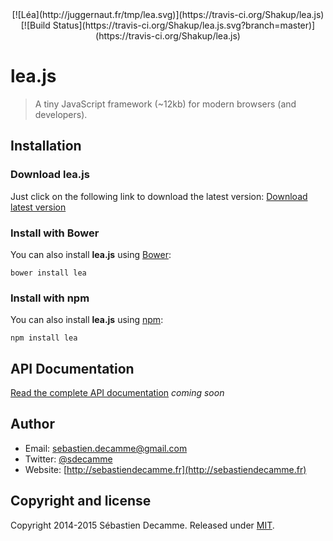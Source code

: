 <center>[![Léa](http://juggernaut.fr/tmp/lea.svg)](https://travis-ci.org/Shakup/lea.js)</center>
<center>[![Build Status](https://travis-ci.org/Shakup/lea.js.svg?branch=master)](https://travis-ci.org/Shakup/lea.js)</center>


# lea.js
> A tiny JavaScript framework (~12kb) for modern browsers (and developers).


## Installation

### Download lea.js

Just click on the following link to download the latest version:
<a href="https://raw.githubusercontent.com/Shakup/lea.js/master/dist/lea.js" title="Download latest version" download>Download latest version</a>

### Install with Bower

You can also install **lea.js** using [Bower](http://bower.io):

```
bower install lea
```


### Install with npm

You can also install **lea.js** using [npm](https://www.npmjs.com/):

```
npm install lea
```


## API Documentation

[Read the complete API documentation](http://doc.leajs.net) _coming soon_

## Author

* Email: [sebastien.decamme@gmail.com](mailto:sebastien.decamme@gmail.com)
* Twitter: [@sdecamme](https://twitter.com/sdecamme)
* Website: [http://sebastiendecamme.fr](http://sebastiendecamme.fr)


## Copyright and license

Copyright 2014-2015 Sébastien Decamme. Released under [MIT](http://opensource.org/licenses/MIT).